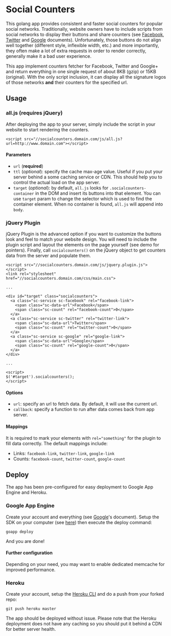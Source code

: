 # Social Counters
This golang app provides consistent and faster social counters for popular social networks.
Traditionally, website owners have to include scripts from social networks to display their buttons
and share counters (see [Facebook](https://developers.facebook.com/docs/plugins/share-button),
[Twitter](https://about.twitter.com/resources/buttons) and [Google](https://developers.google.com/+/web/share/) documents).
Unfortunately, those buttons do not align well together (different style, inflexible width, etc.) and more importantly,
they often make a lot of extra requests in order to render correctly, generally make it a bad user experience.

This app implement counters fetcher for Facebook, Twitter and Google+ and return everything in one single request 
of about 8KB (gzip) or 15KB (original). With the only script inclusion, it can display all the signature logos of
those networks **and** their counters for the specified url.

## Usage

### all.js (requires jQuery)
After deploying the app to your server, simply include the script in your website to start rendering the counters.

````
<script src="//socialcounters.domain.com/js/all.js?url=http://www.domain.com"></script>
````

#### Parameters

 * `url` (**required**)
 * `ttl` (_optional_): specify the cache max-age value. Useful if you put your server behind a some caching service or CDN.
 This should help you to control the actual load on the app server.
 * `target` (_optional_): by default, `all.js` looks for `.socialcounters-container` in the DOM and insert its buttons
 into that element. You can use `target` param to change the selector which is used to find the container element.
 When no container is found, `all.js` will append into `body`.

### jQuery Plugin
jQuery Plugin is the advanced option if you want to customize the buttons look and feel to match your website design.
You will need to include the plugin script and layout the elements on the page yourself (see demo for pointers).
Finally, call `socialcounters()` on the jQuery object to get counters data from the server and populate them.

````
<script src="//socialcounters.domain.com/js/jquery.plugin.js"></script>
<link rel="stylesheet" href="//socialcounters.domain.com/css/main.css">

...

<div id="target" class="socialcounters">
  <a class="sc-service sc-facebook" rel="facebook-link">
    <span class="sc-data-url">Facebook</span>
    <span class="sc-count" rel="facebook-count">0</span>
  </a>
  <a class="sc-service sc-twitter" rel="twitter-link">
    <span class="sc-data-url">Twitter</span>
    <span class="sc-count" rel="twitter-count">0</span>
  </a>
  <a class="sc-service sc-google" rel="google-link">
    <span class="sc-data-url">Google</span>
    <span class="sc-count" rel="google-count">0</span>
  </a>
</div>

...

<script>
$('#target').socialcounters();
</script>
````

#### Options

 * `url`: specify an url to fetch data. By default, it will use the current url.
 * `callback`: specify a function to run after data comes back from app server.


#### Mappings

It is required to mark your elements with `rel="something"` for the plugin to fill data correctly. The default mappings include:

 * Links: `facebook-link`, `twitter-link`, `google-link`
 * Counts: `facebook-count`, `twitter-count`, `google-count`

## Deploy

The app has been pre-configured for easy deployment to Google App Engine and Heroku.

### Google App Engine

Create your account and everything (see [Google](https://cloud.google.com/appengine/docs/go/gettingstarted/uploading)'s
document). Setup the SDK on your computer (see [here](https://cloud.google.com/appengine/docs/go/gettingstarted/devenvironment))
then execute the deploy command:

````
goapp deploy
````

And you are done!

#### Further configuration

Depending on your need, you may want to enable dedicated memcache for improved performance.

### Heroku

Create your account, setup the [Heroku CLI](https://devcenter.heroku.com/articles/heroku-command) and do a push from your
forked repo:

````
git push heroku master
````

The app should be deployed without issue. Please note that the Heroku deployment does not have any caching so you should
put it behind a CDN for better server health.
